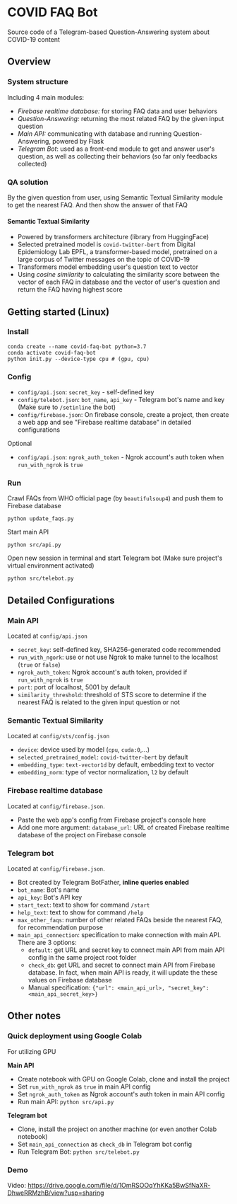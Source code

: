 # COVID FAQ Bot
Source code of a Telegram-based Question-Answering system about COVID-19 content

## Overview
### System structure
Including 4 main modules:
- *Firebase realtime database:* for storing FAQ data and user behaviors
- *Question-Answering:* returning the most related FAQ by the given input question
- *Main API:* communicating with database and running Question-Answering, powered by Flask
- *Telegram Bot*: used as a front-end module to get and answer user's question, as well as collecting their behaviors (so far only feedbacks collected)
### QA solution
By the given question from user, using Semantic Textual Similarity module to get the nearest FAQ. And then show the answer of that FAQ
#### Semantic Textual Similarity
- Powered by transformers architecture (library from HuggingFace)
- Selected pretrained model is ```covid-twitter-bert``` from Digital Epidemiology Lab EPFL, a transformer-based model, pretrained on a large corpus of Twitter messages on the topic of COVID-19
- Transformers model embedding user's question text to vector
- Using _cosine similarity_ to calculating the similarity score between the vector of each FAQ in database and the vector of user's question and return the FAQ having highest score


## Getting started (Linux)
### Install
```
conda create --name covid-faq-bot python=3.7
conda activate covid-faq-bot
python init.py --device-type cpu # (gpu, cpu)
```

### Config
- ```config/api.json```: ```secret_key``` - self-defined key
- ```config/telebot.json```: ```bot_name```, ```api_key``` - Telegram bot's name and key (Make sure to ```/setinline``` the bot)
- ```config/firebase.json```: On firebase console, create a project, then create a web app and see "Firebase realtime database" in detailed configurations 

Optional
- ```config/api.json```: ```ngrok_auth_token``` - Ngrok account's auth token when ```run_with_ngrok``` is ```true```

### Run
Crawl FAQs from WHO official page (by ```beautifulsoup4```) and push them to Firebase database
```shell
python update_faqs.py
```
Start main API
```shell
python src/api.py
```
Open new session in terminal and start Telegram bot (Make sure project's virtual environment activated)
```shell
python src/telebot.py
```

## Detailed Configurations 
### Main API 
Located at ```config/api.json```
- ```secret_key```: self-defined key, SHA256-generated code recommended
- ```run_with_ngork```: use or not use Ngrok to make tunnel to the localhost (```true``` or ```false```)  
- ```ngrok_auth_token```: Ngrok account's auth token, provided if ```run_with_ngrok``` is ```true```
- ```port```: port of localhost, 5001 by default
- ```similarity_threshold```: threshold of STS score to determine if the nearest FAQ is related to the given input question or not
### Semantic Textual Similarity
Located at ```config/sts/config.json```
- ```device```: device used by model (```cpu```, ```cuda:0```,...)
- ```selected_pretrained_model```: ```covid-twitter-bert``` by default
- ```embedding_type```: ```text-vector1d``` by default, embedding text to vector
- ```embedding_norm```: type of vector normalization, ```l2``` by default
### Firebase realtime database
Located at ```config/firebase.json```. 
- Paste the web app's config from Firebase project's console here
- Add one more argument: ```database_url```: URL of created Firebase realtime database of the project on Firebase console
### Telegram bot
Located at ```config/firebase.json```.
- Bot created by Telegram BotFather, **inline queries enabled**
- ```bot_name```: Bot's name
- ```api_key```: Bot's API key
- ```start_text```: text to show for command ```/start``` 
- ```help_text```: text to show for command ```/help```
- ```max_other_faqs```: number of other related FAQs beside the nearest FAQ, for recommendation purpose
- ```main_api_connection```: specification to make connection with main API. There are 3 options:
    - ```default```: get URL and secret key to connect main API from main API config in the same project root folder
    - ```check_db```: get URL and secret to connect main API from Firebase database. In fact, when main API is ready, it will update the these values on Firebase database
    - Manual specification: ```{"url": <main_api_url>, "secret_key": <main_api_secret_key>}```

## Other notes
### Quick deployment using Google Colab
For utilizing GPU

**Main API**
- Create notebook with GPU on Google Colab, clone and install the project
- Set ```run_with_ngrok``` as ```true``` in main API config
- Set ```ngrok_auth_token``` as Ngrok account's auth token in main API config
- Run main API: ```python src/api.py```

**Telegram bot**  
- Clone, install the project on another machine (or even another Colab notebook)
- Set ```main_api_connection``` as ```check_db``` in Telegram bot config
- Run Telegram Bot: ```python src/telebot.py```

### Demo
Video: https://drive.google.com/file/d/1OmRSOOqYhKKa5BwSfNaXR-DhweRRMzhB/view?usp=sharing
